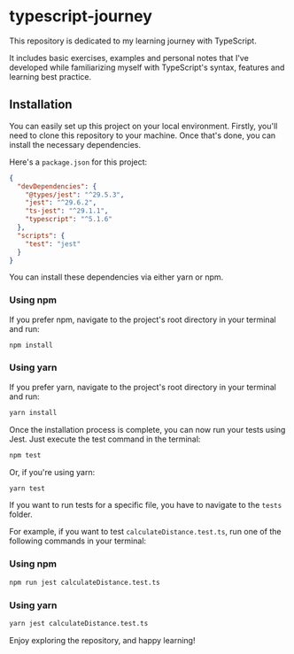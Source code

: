 # typescript-journey

This repository is dedicated to my learning journey with TypeScript. 

It includes basic exercises, examples and personal notes that I've developed while familiarizing myself with TypeScript's syntax, features and learning best practice.

## Installation

You can easily set up this project on your local environment. Firstly, you'll need to clone this repository to your machine. Once that's done, you can install the necessary dependencies.

Here's a `package.json` for this project:

```json
{
  "devDependencies": {
    "@types/jest": "^29.5.3",
    "jest": "^29.6.2",
    "ts-jest": "^29.1.1",
    "typescript": "^5.1.6"
  },
  "scripts": {
    "test": "jest"
  }
}
```
You can install these dependencies via either yarn or npm.

### Using npm

If you prefer npm, navigate to the project's root directory in your terminal and run:
```bash
npm install
```
### Using yarn

If you prefer yarn, navigate to the project's root directory in your terminal and run:
```bash
yarn install
```
Once the installation process is complete, you can now run your tests using Jest. Just execute the test command in the terminal:

```bash
npm test
```
Or, if you're using yarn:

```bash
yarn test
```
If you want to run tests for a specific file, you have to navigate to the `tests` folder. 

For example, if you want to test `calculateDistance.test.ts`, run one of the following commands in your terminal:

### Using npm

```bash
npm run jest calculateDistance.test.ts
```

### Using yarn

```bash
yarn jest calculateDistance.test.ts
```

Enjoy exploring the repository, and happy learning!